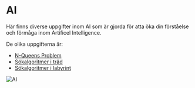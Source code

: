 # AI
Här finns diverse uppgifter inom AI som är gjorda för atta öka din förståelse och förmåga inom Artificel Intelligence.

De olika uppgifterna är:
- [N-Queens Problem](https://github.com/abbjoafli/AI/blob/master/NQueens.md)
- [Sökalgoritmer i träd](https://github.com/abbjoafli/AI/blob/master/Sokalgoritmertrad.md)
- [Sökalgoritmer i labyrint](https://github.com/abbjoafli/AI/blob/master/Sokalgoritmerlabyrint.md)

![AI](https://github.com/abbjoafli/img/blob/master/aibrain.jpg)